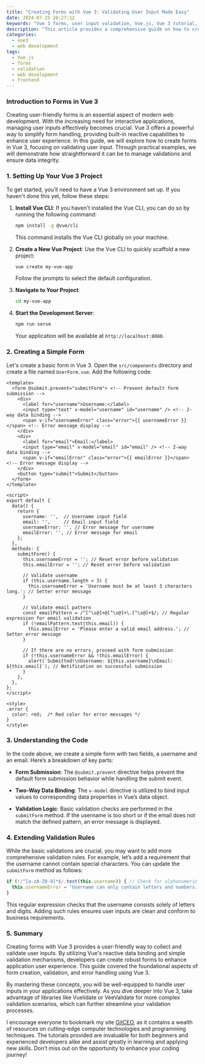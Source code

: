 ```yaml
---
title: "Creating Forms with Vue 3: Validating User Input Made Easy"
date: 2024-07-25 20:27:12
keywords: "Vue 3 forms, user input validation, Vue.js, Vue 3 tutorial, form handling"
description: "This article provides a comprehensive guide on how to create forms using Vue 3 with a keen focus on validating user input. We will explore various aspects of form creation, including reactive data binding, handling user submissions, and implementing validation rules effectively. With step-by-step instructions and well-commented code examples, developers of all skill levels will find it easy to grasp the concepts necessary for designing forms in Vue 3. Whether you're building simple forms or more complex applications, this tutorial will ensure you have the foundational knowledge required for successful input handling. Mastering form validation in Vue 3 can significantly enhance the user experience of your applications, making it a crucial skill for any front-end developer."
categories:
  - vue3
  - web development
tags:
  - Vue.js
  - forms
  - validation
  - web development
  - frontend
---
```


### Introduction to Forms in Vue 3

Creating user-friendly forms is an essential aspect of modern web development. With the increasing need for interactive applications, managing user inputs effectively becomes crucial. Vue 3 offers a powerful way to simplify form handling, providing built-in reactive capabilities to enhance user experience. In this guide, we will explore how to create forms in Vue 3, focusing on validating user input. Through practical examples, we will demonstrate how straightforward it can be to manage validations and ensure data integrity.

<!-- more -->

### 1. Setting Up Your Vue 3 Project

To get started, you’ll need to have a Vue 3 environment set up. If you haven't done this yet, follow these steps:

1. **Install Vue CLI**: If you haven't installed the Vue CLI, you can do so by running the following command:
   ```bash
   npm install -g @vue/cli
   ```
   This command installs the Vue CLI globally on your machine.

2. **Create a New Vue Project**: Use the Vue CLI to quickly scaffold a new project:
   ```bash
   vue create my-vue-app
   ```
   Follow the prompts to select the default configuration.

3. **Navigate to Your Project**:
   ```bash
   cd my-vue-app
   ```

4. **Start the Development Server**:
   ```bash
   npm run serve
   ```
   Your application will be available at `http://localhost:8080`.

### 2. Creating a Simple Form

Let's create a basic form in Vue 3. Open the `src/components` directory and create a file named `UserForm.vue`. Add the following code:

```vue
<template>
  <form @submit.prevent="submitForm"> <!-- Prevent default form submission -->
    <div>
      <label for="username">Username:</label>
      <input type="text" v-model="username" id="username" /> <!-- 2-way data binding -->
      <span v-if="usernameError" class="error">{{ usernameError }}</span> <!-- Error message display -->
    </div>
    <div>
      <label for="email">Email:</label>
      <input type="email" v-model="email" id="email" /> <!-- 2-way data binding -->
      <span v-if="emailError" class="error">{{ emailError }}</span> <!-- Error message display -->
    </div>
    <button type="submit">Submit</button>
  </form>
</template>

<script>
export default {
  data() {
    return {
      username: '',  // Username input field
      email: '',     // Email input field
      usernameError: '', // Error message for username
      emailError: '', // Error message for email
    };
  },
  methods: {
    submitForm() {
      this.usernameError = ''; // Reset error before validation
      this.emailError = ''; // Reset error before validation

      // Validate username
      if (this.username.length < 3) {
        this.usernameError = 'Username must be at least 3 characters long.'; // Setter error message
      }

      // Validate email pattern
      const emailPattern = /^[^\s@]+@[^\s@]+\.[^\s@]+$/; // Regular expression for email validation
      if (!emailPattern.test(this.email)) {
        this.emailError = 'Please enter a valid email address.'; // Setter error message
      }

      // If there are no errors, proceed with form submission
      if (!this.usernameError && !this.emailError) {
        alert(`Submitted!\nUsername: ${this.username}\nEmail: ${this.email}`); // Notification on successful submission
      }
    },
  },
};
</script>

<style>
.error {
  color: red;  /* Red color for error messages */
}
</style>
```

### 3. Understanding the Code

In the code above, we create a simple form with two fields, a username and an email. Here’s a breakdown of key parts:

- **Form Submission**: The `@submit.prevent` directive helps prevent the default form submission behavior while handling the submit event.
  
- **Two-Way Data Binding**: The `v-model` directive is utilized to bind input values to corresponding data properties in Vue’s data object.

- **Validation Logic**: Basic validation checks are performed in the `submitForm` method. If the username is too short or if the email does not match the defined pattern, an error message is displayed.

### 4. Extending Validation Rules

While the basic validations are crucial, you may want to add more comprehensive validation rules. For example, let’s add a requirement that the username cannot contain special characters. You can update the `submitForm` method as follows:

```javascript
if (!/^[a-zA-Z0-9]*$/.test(this.username)) { // Check for alphanumeric characters only
  this.usernameError = 'Username can only contain letters and numbers.'; // Setter error message
}
```

This regular expression checks that the username consists solely of letters and digits. Adding such rules ensures user inputs are clean and conform to business requirements.

### 5. Summary

Creating forms with Vue 3 provides a user-friendly way to collect and validate user inputs. By utilizing Vue's reactive data binding and simple validation mechanisms, developers can create robust forms to enhance application user experience. This guide covered the foundational aspects of form creation, validation, and error handling using Vue 3.

By mastering these concepts, you will be well-equipped to handle user inputs in your applications effectively. As you dive deeper into Vue 3, take advantage of libraries like Vuelidate or VeeValidate for more complex validation scenarios, which can further streamline your validation processes.

I encourage everyone to bookmark my site [GitCEO](https://gitceo.com), as it contains a wealth of resources on cutting-edge computer technologies and programming techniques. The tutorials provided are invaluable for both beginners and experienced developers alike and assist greatly in learning and applying new skills. Don’t miss out on the opportunity to enhance your coding journey!